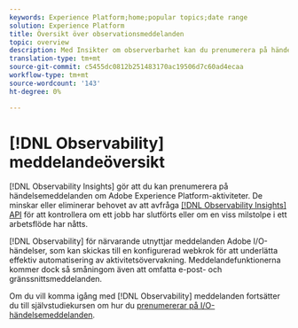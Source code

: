 ```yaml
---
keywords: Experience Platform;home;popular topics;date range
solution: Experience Platform
title: Översikt över observationsmeddelanden
topic: overview
description: Med Insikter om observerbarhet kan du prenumerera på händelsemeddelanden om Adobe Experience Platform-aktiviteter. De minskar eller eliminerar behovet av att avfråga API:t för observabilitetsinsikter för att kontrollera om ett jobb har slutförts eller om en viss milstolpe i ett arbetsflöde har nåtts.
translation-type: tm+mt
source-git-commit: c5455dc0812b251483170ac19506d7c60ad4ecaa
workflow-type: tm+mt
source-wordcount: '143'
ht-degree: 0%

---
```



# [!DNL Observability] meddelandeöversikt

[!DNL Observability Insights] gör att du kan prenumerera på händelsemeddelanden om Adobe Experience Platform-aktiviteter. De minskar eller eliminerar behovet av att avfråga [[!DNL Observability Insights] API](../api/overview.md) för att kontrollera om ett jobb har slutförts eller om en viss milstolpe i ett arbetsflöde har nåtts.

[!DNL Observability] för närvarande utnyttjar meddelanden Adobe I/O-händelser, som kan skickas till en konfigurerad webkrok för att underlätta effektiv automatisering av aktivitetsövervakning. Meddelandefunktionerna kommer dock så småningom även att omfatta e-post- och gränssnittsmeddelanden.

Om du vill komma igång med [!DNL Observability] meddelanden fortsätter du till självstudiekursen om hur du [prenumererar på I/O-händelsemeddelanden](./subscribe.md).